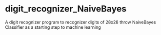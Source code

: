 # digit_recognizer_NaiveBayes
A digit recognizer program to recognizer digits of 28x28 throw NaiveBayes Classifier as a starting step to machine learning 
